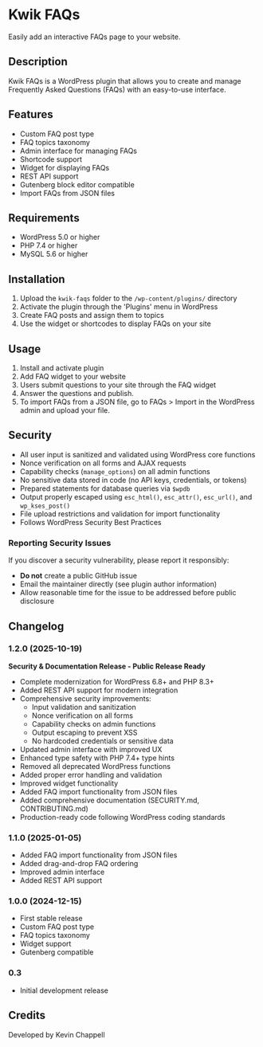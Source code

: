 # Kwik FAQs #
Easily add an interactive FAQs page to your website.

## Description ##
Kwik FAQs is a WordPress plugin that allows you to create and manage Frequently Asked Questions (FAQs) with an easy-to-use interface.

## Features ##
- Custom FAQ post type
- FAQ topics taxonomy
- Admin interface for managing FAQs
- Shortcode support
- Widget for displaying FAQs
- REST API support
- Gutenberg block editor compatible
- Import FAQs from JSON files

## Requirements ##
- WordPress 5.0 or higher
- PHP 7.4 or higher
- MySQL 5.6 or higher

## Installation ##
1. Upload the `kwik-faqs` folder to the `/wp-content/plugins/` directory
2. Activate the plugin through the 'Plugins' menu in WordPress
3. Create FAQ posts and assign them to topics
4. Use the widget or shortcodes to display FAQs on your site

## Usage ##
1. Install and activate plugin
2. Add FAQ widget to your website
3. Users submit questions to your site through the FAQ widget
4. Answer the questions and publish.
5. To import FAQs from a JSON file, go to FAQs > Import in the WordPress admin and upload your file.

## Security ##
- All user input is sanitized and validated using WordPress core functions
- Nonce verification on all forms and AJAX requests
- Capability checks (`manage_options`) on all admin functions
- No sensitive data stored in code (no API keys, credentials, or tokens)
- Prepared statements for database queries via `$wpdb`
- Output properly escaped using `esc_html()`, `esc_attr()`, `esc_url()`, and `wp_kses_post()`
- File upload restrictions and validation for import functionality
- Follows WordPress Security Best Practices

### Reporting Security Issues
If you discover a security vulnerability, please report it responsibly:
- **Do not** create a public GitHub issue
- Email the maintainer directly (see plugin author information)
- Allow reasonable time for the issue to be addressed before public disclosure

## Changelog ##

### 1.2.0 (2025-10-19) ###
**Security & Documentation Release - Public Release Ready**
- Complete modernization for WordPress 6.8+ and PHP 8.3+
- Added REST API support for modern integration
- Comprehensive security improvements:
  - Input validation and sanitization
  - Nonce verification on all forms
  - Capability checks on admin functions
  - Output escaping to prevent XSS
  - No hardcoded credentials or sensitive data
- Updated admin interface with improved UX
- Enhanced type safety with PHP 7.4+ type hints
- Removed all deprecated WordPress functions
- Added proper error handling and validation
- Improved widget functionality
- Added FAQ import functionality from JSON files
- Added comprehensive documentation (SECURITY.md, CONTRIBUTING.md)
- Production-ready code following WordPress coding standards

### 1.1.0 (2025-01-05) ###
- Added FAQ import functionality from JSON files
- Added drag-and-drop FAQ ordering
- Improved admin interface
- Added REST API support

### 1.0.0 (2024-12-15) ###
- First stable release
- Custom FAQ post type
- FAQ topics taxonomy
- Widget support
- Gutenberg compatible

### 0.3 ###
- Initial development release

## Credits ##
Developed by Kevin Chappell
